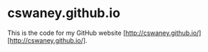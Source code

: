 # cswaney.github.io
This is the code for my GitHub website [http://cswaney.github.io/][http://cswaney.github.io/].
